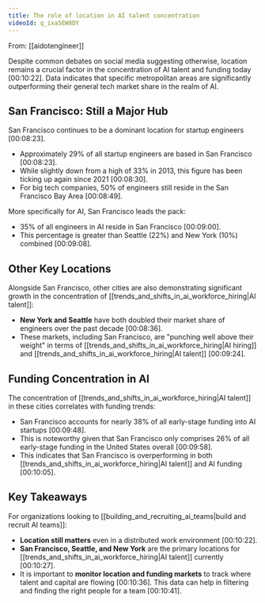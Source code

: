 ```yaml
---
title: The role of location in AI talent concentration
videoId: q_ixa5EW8DY
---
```


From: [[aidotengineer]] <br/> 

Despite common debates on social media suggesting otherwise, location remains a crucial factor in the concentration of AI talent and funding today <a class="yt-timestamp" data-t="00:10:22">[00:10:22]</a>. Data indicates that specific metropolitan areas are significantly outperforming their general tech market share in the realm of AI.

## San Francisco: Still a Major Hub

San Francisco continues to be a dominant location for startup engineers <a class="yt-timestamp" data-t="00:08:23">[00:08:23]</a>.
*   Approximately 29% of all startup engineers are based in San Francisco <a class="yt-timestamp" data-t="00:08:23">[00:08:23]</a>.
*   While slightly down from a high of 33% in 2013, this figure has been ticking up again since 2021 <a class="yt-timestamp" data-t="00:08:30">[00:08:30]</a>.
*   For big tech companies, 50% of engineers still reside in the San Francisco Bay Area <a class="yt-timestamp" data-t="00:08:49">[00:08:49]</a>.

More specifically for AI, San Francisco leads the pack:
*   35% of all engineers in AI reside in San Francisco <a class="yt-timestamp" data-t="00:09:00">[00:09:00]</a>.
*   This percentage is greater than Seattle (22%) and New York (10%) combined <a class="yt-timestamp" data-t="00:09:08">[00:09:08]</a>.

## Other Key Locations

Alongside San Francisco, other cities are also demonstrating significant growth in the concentration of [[trends_and_shifts_in_ai_workforce_hiring|AI talent]]:
*   **New York and Seattle** have both doubled their market share of engineers over the past decade <a class="yt-timestamp" data-t="00:08:36">[00:08:36]</a>.
*   These markets, including San Francisco, are "punching well above their weight" in terms of [[trends_and_shifts_in_ai_workforce_hiring|AI hiring]] and [[trends_and_shifts_in_ai_workforce_hiring|AI talent]] <a class="yt-timestamp" data-t="00:09:24">[00:09:24]</a>.

## Funding Concentration in AI

The concentration of [[trends_and_shifts_in_ai_workforce_hiring|AI talent]] in these cities correlates with funding trends:
*   San Francisco accounts for nearly 38% of all early-stage funding into AI startups <a class="yt-timestamp" data-t="00:09:48">[00:09:48]</a>.
*   This is noteworthy given that San Francisco only comprises 26% of all early-stage funding in the United States overall <a class="yt-timestamp" data-t="00:09:58">[00:09:58]</a>.
*   This indicates that San Francisco is overperforming in both [[trends_and_shifts_in_ai_workforce_hiring|AI talent]] and AI funding <a class="yt-timestamp" data-t="00:10:05">[00:10:05]</a>.

## Key Takeaways

For organizations looking to [[building_and_recruiting_ai_teams|build and recruit AI teams]]:
*   **Location still matters** even in a distributed work environment <a class="yt-timestamp" data-t="00:10:22">[00:10:22]</a>.
*   **San Francisco, Seattle, and New York** are the primary locations for [[trends_and_shifts_in_ai_workforce_hiring|AI talent]] currently <a class="yt-timestamp" data-t="00:10:27">[00:10:27]</a>.
*   It is important to **monitor location and funding markets** to track where talent and capital are flowing <a class="yt-timestamp" data-t="00:10:36">[00:10:36]</a>. This data can help in filtering and finding the right people for a team <a class="yt-timestamp" data-t="00:10:41">[00:10:41]</a>.